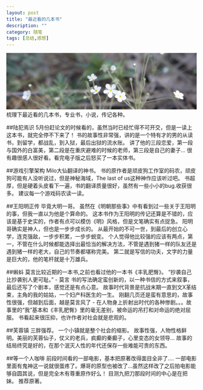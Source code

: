 ```yaml
---
layout: post
title: "最近看的几本书"
description: ""
category: 随笔
tags: [总结,感想]
---
```

<center><img src="/assets/post_images/201411/1.jpg" alt="最近看的几本书"></center>
梳理下最近看的几本书，专业书，小说，传记各种。

##陆犯焉识
5月份赶论文的时候看的，虽然当时已经忙得不可开交，但是一读上这本书，就完全停不下来了！
书的故事性非常强，讲的是一个特有才的男的从读书，到留学，都战乱，到入狱，最后出狱的流水账。
讲了他的三段恋爱，第一段与国外的白富美，第二段是在重庆避难的时候的老师，第三段是自己的妻子...
很有趣很感人很好看。看完电子版之后怒买了一本实体书。
<!--more-->  

##游戏引擎架构
Milo大仙翻译的神书。
书的原作者是顽皮狗工作室的码农，顽皮狗可能有人没听说过，但是神秘海域，The last of us这种神作应该听过吧。
书超厚，但是硬着头皮看下一遍，书的翻译质量很好，虽然有一些小小的bug.收获很多。
建议每一个游戏码农读一读。

##王阳明正传
毕竟大明一哥。
虽然在《明朝那些事》中有看到过一些关于王阳明的事，但我一直以为他是个算命的。
这本书作为王阳明的传记还算是不错的，应该是基于史实的，作者有点可以模仿《明》风格，但是文笔确实有点捉急。
阳明哥确实是神人，但也是一步步成长的。
从最开始的不可一世，到最后的创立心学，连克强敌，一步步积累，一步步蜕变。
个人觉得他比较强的应该有两点，第一，不管在什么时候都能选择出最恰当的解决方法，不管是遇到猪一样的队友还是遇到猪一样的老大，自己的节奏都堪称完美。
第二就是写信的功夫，文字的力量是巨大的，他的笔杆就是十万雄兵。

##蝌蚪
莫言比较近期的一本书,之前也看过他的一本书《丰乳肥臀》。
“抄袭自己比抄袭别人更可耻。” - 莫言
书的写法确定蛮创新的，以一种书信的方式来叙事，最后还写了个剧本，感觉还是有点心意。
故事时代背景是抗战末期一直到文X革结束，主角的我的姑姑，一个妇产科医生的一生。
刚翻几页还是蛮有意思的，故事性很强，但越到后面，越是莫言风了 - 在人物身上折射出时代的各种惨剧。。。故事里的“我”基本和《丰乳肥臀》里的毫无差别，被命运的吊打和对命运的绝对屈服。
书看起来很压抑，也许作者对社会就是悲观的。

##芙蓉镇
三胖强荐。
一个小镇就是整个社会的缩影。
故事性强，人物性格鲜明。美丽的芙蓉仙子，仗义的老兵，疯癫的秦癫子，心里变态的女领导...
故事的结局终究是好的，在那个泯灭人性的年代还保存一些难能可贵的东西。

##等一个人咖啡
前段时间看的一部电影，基本把原著改得面目全非了....
一部电影里面有鬼神这一说就很蛋疼了。爆哥的原型也被改了...虽然这样改了之后拍电影能够自圆其说，但是完全木有尊重原作好么！
目测九把刀那段时间的中心是在把妹。
推荐原著。



